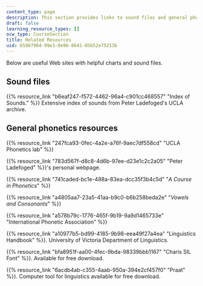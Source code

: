 ```yaml
---
content_type: page
description: This section provides links to sound files and general phonetics resources.
draft: false
learning_resource_types: []
ocw_type: CourseSection
title: Related Resources
uid: b5987904-99e3-8e96-8641-05b52e75213b
---
```

Below are useful Web sites with helpful charts and sound files.

## Sound files

{{% resource_link "b6eaf247-f572-4462-96a4-c901cc468557" "Index of Sounds." %}} Extensive index of sounds from Peter Ladefoged's UCLA archive.

## General phonetics resources

{{% resource_link "247fca93-0fec-4a2e-a76f-9aec7df558cd" "UCLA Phonetics lab" %}}

{{% resource_link "783d567f-d8c8-4d6b-97ee-d23e1c2c2a05" "Peter Ladefoged" %}}'s personal webpage.

{{% resource_link "741caded-bc1e-488a-83ea-dcc35f3b4c5d" "*A Course in Phonetics*" %}}

{{% resource_link "a4805aa7-23a5-41aa-b9c0-b6b258beda2e" "*Vowels and Consonants*" %}}

{{% resource_link "a578b79c-1776-465f-9b19-9a9d1465733e" "International Phonetic Association" %}}

{{% resource_link "a10977b5-bd99-4185-9b98-eea49f27a4ea" "Linguistics Handbook" %}}. University of Victoria Department of Linguistics.

{{% resource_link "bfa8951f-aa00-4fec-9bda-98339bbb1167" "Charis SIL Font" %}}. Available for free download.

{{% resource_link "6acdb4ab-c355-4aab-950a-394e2cf457f0" "Praat" %}}. Computer tool for linguistics available for free download.